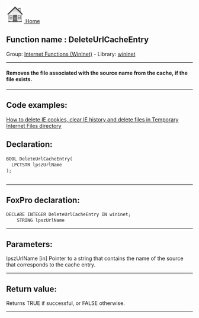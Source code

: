 [<img src="../../images/home.png"> Home ](https://github.com/VFPX/Win32API)  

## Function name : DeleteUrlCacheEntry
Group: [Internet Functions (WinInet)](../../functions_group.md#Internet_Functions_(WinInet))  -  Library: [wininet](../../libraries.md#wininet)  
***  


#### Removes the file associated with the source name from the cache, if the file exists.
***  


## Code examples:
[How to delete IE cookies, clear IE history and delete files in Temporary Internet Files directory](../../samples/sample_471.md)  

## Declaration:
```foxpro  
BOOL DeleteUrlCacheEntry(
  LPCTSTR lpszUrlName
);
  
```  
***  


## FoxPro declaration:
```foxpro  
DECLARE INTEGER DeleteUrlCacheEntry IN wininet;
	STRING lpszUrlName  
```  
***  


## Parameters:
lpszUrlName 
[in] Pointer to a string that contains the name of the source that corresponds to the cache entry.  
***  


## Return value:
Returns TRUE if successful, or FALSE otherwise.  
***  

